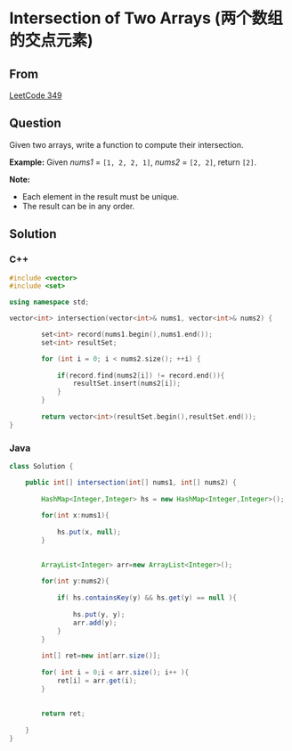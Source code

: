 # Intersection of Two Arrays (两个数组的交点元素)





## From

[LeetCode 349](https://leetcode.com/problems/intersection-of-two-arrays/description/)



## Question

Given two arrays, write a function to compute their intersection.

**Example:**
Given *nums1* = `[1, 2, 2, 1]`, *nums2* = `[2, 2]`, return `[2]`.

**Note:**

- Each element in the result must be unique.
- The result can be in any order.



## Solution  

### C++

```c++
#include <vector>
#include <set>

using namespace std;

vector<int> intersection(vector<int>& nums1, vector<int>& nums2) {

        set<int> record(nums1.begin(),nums1.end());
        set<int> resultSet;

        for (int i = 0; i < nums2.size(); ++i) {
            
            if(record.find(nums2[i]) != record.end()){
                resultSet.insert(nums2[i]);
            }
        }
    
        return vector<int>(resultSet.begin(),resultSet.end());
}
```



### Java

```java
class Solution {

    public int[] intersection(int[] nums1, int[] nums2) {
        
        HashMap<Integer,Integer> hs = new HashMap<Integer,Integer>();
        
        for(int x:nums1){
            
            hs.put(x, null);
        }
        

        ArrayList<Integer> arr=new ArrayList<Integer>();
        
        for(int y:nums2){
            
            if( hs.containsKey(y) && hs.get(y) == null ){
      
                hs.put(y, y);
                arr.add(y);
            }
        }
        
        int[] ret=new int[arr.size()];
        
        for( int i = 0;i < arr.size(); i++ ){
            ret[i] = arr.get(i);
        }
        
       
        return ret;
        
    }
}
```


